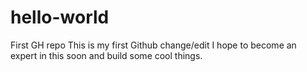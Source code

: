 # hello-world
First GH repo
This is my first Github change/edit
I hope to become an expert in this soon and build some cool things.
